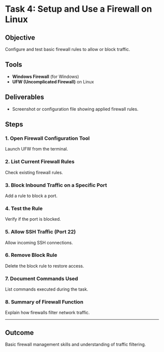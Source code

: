 # Task 4: Setup and Use a Firewall on Linux

## Objective

Configure and test basic firewall rules to allow or block traffic.

## Tools

* **Windows Firewall** (for Windows)
* **UFW (Uncomplicated Firewall)** on Linux

## Deliverables

* Screenshot or configuration file showing applied firewall rules.

## Steps

### 1. Open Firewall Configuration Tool

Launch UFW from the terminal.

### 2. List Current Firewall Rules

Check existing firewall rules.

### 3. Block Inbound Traffic on a Specific Port

Add a rule to block a port.

### 4. Test the Rule

Verify if the port is blocked.

### 5. Allow SSH Traffic (Port 22)

Allow incoming SSH connections.

### 6. Remove Block Rule

Delete the block rule to restore access.

### 7. Document Commands Used

List commands executed during the task.

### 8. Summary of Firewall Function

Explain how firewalls filter network traffic.

---

## Outcome

Basic firewall management skills and understanding of traffic filtering.

